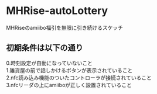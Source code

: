 # MHRise-autoLottery

MHRiseのamiibo福引を無限に引き続けるスケッチ  

## 初期条件は以下の通り

0.時刻設定が自動になっていないこと  
1.雑貨屋の前で話しかけるボタンが表示されていること  
2.nfc読み込み機能のついたコントローラが接続されていること  
3.nfcリーダの上にamiiboが正しく設置されていること  
